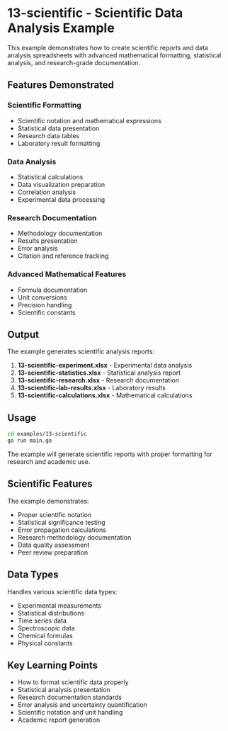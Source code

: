 # 13-scientific - Scientific Data Analysis Example

This example demonstrates how to create scientific reports and data analysis spreadsheets with advanced mathematical formatting, statistical analysis, and research-grade documentation.

## Features Demonstrated

### Scientific Formatting
- Scientific notation and mathematical expressions
- Statistical data presentation
- Research data tables
- Laboratory result formatting

### Data Analysis
- Statistical calculations
- Data visualization preparation
- Correlation analysis
- Experimental data processing

### Research Documentation
- Methodology documentation
- Results presentation
- Error analysis
- Citation and reference tracking

### Advanced Mathematical Features
- Formula documentation
- Unit conversions
- Precision handling
- Scientific constants

## Output

The example generates scientific analysis reports:

1. **13-scientific-experiment.xlsx** - Experimental data analysis
2. **13-scientific-statistics.xlsx** - Statistical analysis report
3. **13-scientific-research.xlsx** - Research documentation
4. **13-scientific-lab-results.xlsx** - Laboratory results
5. **13-scientific-calculations.xlsx** - Mathematical calculations

## Usage

```bash
cd examples/13-scientific
go run main.go
```

The example will generate scientific reports with proper formatting for research and academic use.

## Scientific Features

The example demonstrates:
- Proper scientific notation
- Statistical significance testing
- Error propagation calculations
- Research methodology documentation
- Data quality assessment
- Peer review preparation

## Data Types

Handles various scientific data types:
- Experimental measurements
- Statistical distributions
- Time series data
- Spectroscopic data
- Chemical formulas
- Physical constants

## Key Learning Points

- How to format scientific data properly
- Statistical analysis presentation
- Research documentation standards
- Error analysis and uncertainty quantification
- Scientific notation and unit handling
- Academic report generation